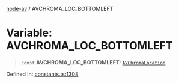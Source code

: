 [node-av](../globals.md) / AVCHROMA\_LOC\_BOTTOMLEFT

# Variable: AVCHROMA\_LOC\_BOTTOMLEFT

> `const` **AVCHROMA\_LOC\_BOTTOMLEFT**: [`AVChromaLocation`](../type-aliases/AVChromaLocation.md)

Defined in: [constants.ts:1308](https://github.com/seydx/av/blob/f8631fc881b394300b1479f511d55cf1c370a87f/src/constants/constants.ts#L1308)
